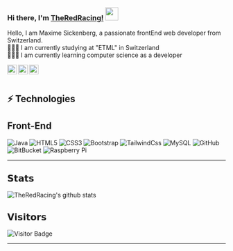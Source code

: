 ### Hi there, I'm [TheRedRacing!](https://sickenberg.com) <img src="https://raw.githubusercontent.com/aemmadi/aemmadi/master/wave.gif" width="30px">

Hello, I am Maxime Sickenberg, a passionate frontEnd web developer from Switzerland.<br>
👨🏽‍🎓  I am currently studying at "ETML" in Switzerland<br>
👨🏽‍💻 I am currently learning computer science as a developer<br>

<a href="https://twitter.com/maxylou555" target="blank">
  <img align="left" src="https://cdn.jsdelivr.net/npm/simple-icons@3.0.1/icons/twitter.svg" alt="xtenzq" width="22px" />
</a>
<a href="https://www.linkedin.com/in/maxime-sickenberg-035330200/" target="blank">
  <img align="left" src="https://cdn.jsdelivr.net/npm/simple-icons@3.0.1/icons/linkedin.svg" alt="xtenzq" width="22px" />
</a>
<a href="https://instagram.com/makcnma.s" target="blank">
  <img align="left" src="https://cdn.jsdelivr.net/npm/simple-icons@3.0.1/icons/instagram.svg" alt="xtenzq" width="22px" />
</a>
<br>
<br>

## ⚡ Technologies  
  
  ## Front-End
  
  ![Java](https://img.shields.io/badge/-java-E34A86?style=flat-square&logo=java)
  ![HTML5](https://img.shields.io/badge/-HTML5-E34F26?style=flat-square&logo=html5&logoColor=white)
  ![CSS3](https://img.shields.io/badge/-CSS3-1572B6?style=flat-square&logo=css3)
  ![Bootstrap](https://img.shields.io/badge/-Bootstrap-563D7C?style=flat-square&logo=bootstrap)
  ![TailwindCss](https://img.shields.io/badge/-TailwindCss-%231a202c?style=flat-square&logo=tailwind-css)
  ![MySQL](https://img.shields.io/badge/-MySQL-black?style=flat-square&logo=mysql)
  ![GitHub](https://img.shields.io/badge/-GitHub-181717?style=flat-square&logo=github)
  ![BitBucket](https://img.shields.io/badge/-BitBucket-darkblue?style=flat-square&logo=bitbucket)
  ![Raspberry Pi](https://img.shields.io/badge/-Raspberry%20Pi-C51A4A?style=flat-square&logo=Raspberry-Pi)
  
<hr>

  ## 𝗦𝘁𝗮𝘁𝘀
  
  ![TheRedRacing's github stats](https://github-readme-stats.vercel.app/api?username=TheRedRacing&show_icons=true)

  ## 𝗩𝗶𝘀𝗶𝘁𝗼𝗿𝘀
  
  ![Visitor Badge](https://visitor-badge.laobi.icu/badge?page_id=TheRedRacing)
  
<hr>
<!--**TheRedRacing/TheRedRacing** is a ✨ _special_ ✨ repository because its `README.md` (this file) appears on your GitHub profile.-->

